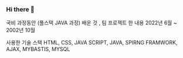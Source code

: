 ### Hi there 👋

국비 과정동안 (풀스택 JAVA 과정) 배운 것 , 팀 프로젝트 한 내용
2022년 6월 ~ 2002년 10월

사용한 기술 스택
HTML,
CSS,
JAVA SCRIPT,
JAVA,
SPIRNG FRAMWORK,
AJAX,
MYBASTIS,
MYSQL
